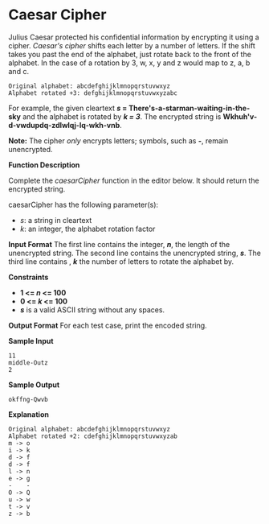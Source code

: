 # Caesar Cipher

Julius Caesar protected his confidential information by encrypting it using a cipher. _Caesar's cipher_ shifts
each letter by a number of letters. If the shift takes you past the end of the alphabet, just rotate back to
the front of the alphabet. In the case of a rotation by 3, w, x, y and z would map to z, a, b and c.

```
Original alphabet: abcdefghijklmnopqrstuvwxyz
Alphabet rotated +3: defghijklmnopqrstuvwxyzabc
```
For example, the given cleartext ***s* = There's-a-starman-waiting-in-the-sky** and the alphabet is
rotated by ***k = 3***. The encrypted string is **Wkhuh'v-d-vwdupdq-zdlwlqj-lq-wkh-vnb**.

**Note:** The cipher *only* encrypts letters; symbols, such as **-**, remain unencrypted.

**Function Description**

Complete the *caesarCipher* function in the editor below. It should return the encrypted string.

caesarCipher has the following parameter(s):
- *s*: a string in cleartext
- *k*: an integer, the alphabet rotation factor

**Input Format**
The first line contains the integer, ***n***, the length of the unencrypted string.
The second line contains the unencrypted string, ***s***.
The third line contains , ***k*** the number of letters to rotate the alphabet by.

**Constraints**
- **1 <= *n* <= 100**
- **0 <= *k* <= 100**
- ***s*** is a valid ASCII string without any spaces.

**Output Format**
For each test case, print the encoded string.

**Sample Input**
```
11
middle-Outz
2
```
**Sample Output**
```
okffng-Qwvb
```
**Explanation**
```
Original alphabet: abcdefghijklmnopqrstuvwxyz
Alphabet rotated +2: cdefghijklmnopqrstuvwxyzab
m -> o
i -> k
d -> f
d -> f
l -> n
e -> g
-    - 
O -> Q
u -> w
t -> v
z -> b
```

